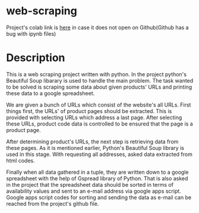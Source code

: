 # web-scraping

Project's colab link is [here](https://colab.research.google.com/drive/1QdQBF7qhd943Chg5B1buJUUK53u6vYUz?usp=sharing) in case it does not open on Github(Github has a bug with ipynb files) 

# Description

  This is a web scraping project written with python. In the project python's Beautiful Soup libarary is used to handle the main problem. The task wanted to be solved is scraping some data about given products' URLs and printing these data to a google spreadsheet. 

  We are given a bunch of URLs which consist of the website's all URLs. First things first, the URLs' of product pages should be extracted. This is provided with selecting URLs which address a last page. After selecting these URLs, product code data is controlled to be ensured that the page is a product page.
  
  After determining product's URLs, the next step is retrieving data from these pages. As it is mentioned earlier, Python's Beautiful Soup library is used in this stage. With requesting all addresses, asked data extracted from html codes. 
  
  Finally when all data gathered in a tuple, they are written down to a google spreadsheet with the help of Gspread library of Python. That is also asked in the project that the spreadsheet data should be sorted in terms of availability values and sent to an e-mail address via google apps script. Google apps script codes for sorting and sending the data as e-mail can be reached from the project's github file.
  
  
